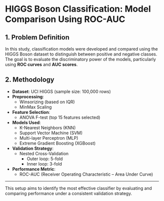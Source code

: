# HIGGS Boson Classification: Model Comparison Using ROC-AUC

## 1. Problem Definition  
In this study, classification models were developed and compared using the HIGGS Boson dataset to distinguish between positive and negative classes.  
The goal is to evaluate the discriminatory power of the models, particularly using **ROC curves** and **AUC scores**.

## 2. Methodology

- **Dataset**: UCI HIGGS (sample size: 100,000 rows)
- **Preprocessing**:
  - Winsorizing (based on IQR)
  - MinMax Scaling
- **Feature Selection**:
  - ANOVA F-test (top 15 features selected)
- **Models Used**:
  - K-Nearest Neighbors (KNN)
  - Support Vector Machine (SVM)
  - Multi-layer Perceptron (MLP)
  - Extreme Gradient Boosting (XGBoost)
- **Validation Strategy**:
  - Nested Cross-Validation  
    - Outer loop: 5-fold  
    - Inner loop: 3-fold
- **Performance Metric**:
  - ROC-AUC (Receiver Operating Characteristic – Area Under Curve)

---

This setup aims to identify the most effective classifier by evaluating and comparing performance under a consistent validation strategy.

